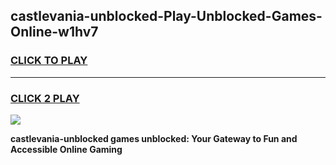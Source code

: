 
## castlevania-unblocked-Play-Unblocked-Games-Online-w1hv7
<h3>
<a href="https://premium76.site?title=castlevania-unblocked&ref=25A">CLICK TO PLAY</a></h3>
<hr>

<h3>
<a href="https://premium76.site?title=castlevania-unblocked&ref=25A">CLICK 2 PLAY</a>
  
</h3>

<a href="https://premium76.site?title=castlevania-unblocked&ref=25A"><img src="https://clearcache.store/games.png"></a>


**castlevania-unblocked games unblocked: Your Gateway to Fun and Accessible Online Gaming**
